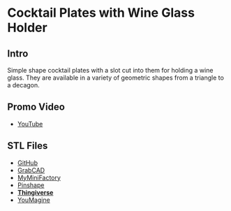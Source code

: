 # Cocktail Plates with Wine Glass Holder

## Intro

Simple shape cocktail plates with a slot cut into them for holding a wine glass. They are available in a variety of geometric shapes from a triangle to a decagon.

## Promo Video

 - [YouTube](https://youtu.be/NN9xtuOYBMU)

## STL Files

 - [GitHub](https://github.com/jgphilpott/polymaker/tree/master/app/things/kitchen/cocktail_plates/stl)
 - [GrabCAD](https://grabcad.com/library/cocktail-plates-with-wine-glass-holder-1)
 - [MyMiniFactory](https://www.myminifactory.com/object/3d-print-cocktail-plates-with-wine-glass-holder-192627)
 - [Pinshape](https://pinshape.com/items/108267-3d-printed-cocktail-plates-with-wine-glass-holder)
 - **[Thingiverse](https://www.thingiverse.com/thing:5072557)**
 - [YouMagine](https://www.youmagine.com/designs/cocktail-plates-with-wine-glass-holder)